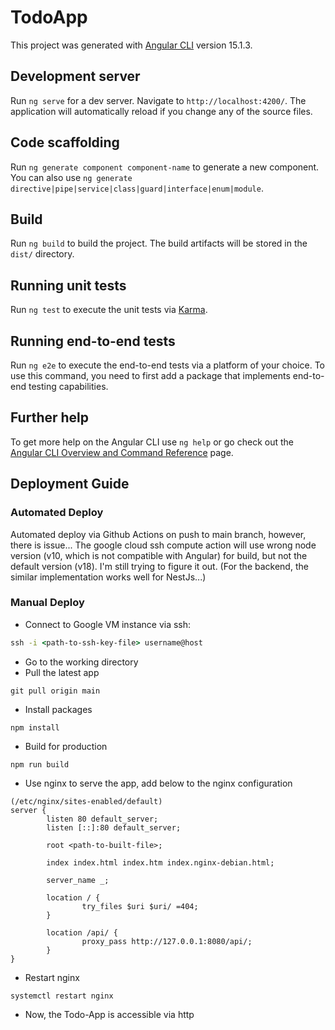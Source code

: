 # TodoApp

This project was generated with [Angular CLI](https://github.com/angular/angular-cli) version 15.1.3.

## Development server

Run `ng serve` for a dev server. Navigate to `http://localhost:4200/`. The application will automatically reload if you change any of the source files.

## Code scaffolding

Run `ng generate component component-name` to generate a new component. You can also use `ng generate directive|pipe|service|class|guard|interface|enum|module`.

## Build

Run `ng build` to build the project. The build artifacts will be stored in the `dist/` directory.

## Running unit tests

Run `ng test` to execute the unit tests via [Karma](https://karma-runner.github.io).

## Running end-to-end tests

Run `ng e2e` to execute the end-to-end tests via a platform of your choice. To use this command, you need to first add a package that implements end-to-end testing capabilities.

## Further help

To get more help on the Angular CLI use `ng help` or go check out the [Angular CLI Overview and Command Reference](https://angular.io/cli) page.


## Deployment Guide

### Automated Deploy
Automated deploy via Github Actions on push to main branch, however, there is issue... The google cloud ssh compute action will use wrong node version (v10, which is not compatible with Angular) for build, but not the default version (v18). I'm still trying to figure it out. (For the backend, the similar implementation works well for NestJs...)

### Manual Deploy

- Connect to Google VM instance via ssh:
```cmd
ssh -i <path-to-ssh-key-file> username@host
```
- Go to the working directory
- Pull the latest app
```
git pull origin main
```
- Install packages
```
npm install
```
- Build for production
```
npm run build
```
- Use nginx to serve the app, add below to the nginx configuration
```
(/etc/nginx/sites-enabled/default)
server {
        listen 80 default_server;
        listen [::]:80 default_server;

        root <path-to-built-file>;

        index index.html index.htm index.nginx-debian.html;

        server_name _;

        location / {
                try_files $uri $uri/ =404;
        }

        location /api/ {
                proxy_pass http://127.0.0.1:8080/api/;
        }
}
```
- Restart nginx
```
systemctl restart nginx
```
- Now, the Todo-App is accessible via http
